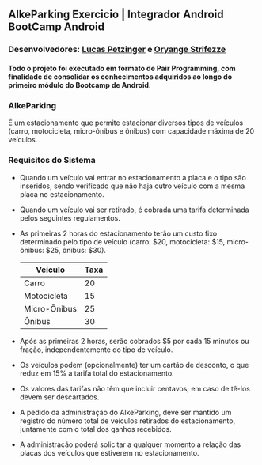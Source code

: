 ## AlkeParking Exercicio | Integrador Android BootCamp Android
### Desenvolvedores: [Lucas Petzinger](https://github.com/lpetzinger) e [Oryange Strifezze](https://github.com/oryangestrifezze)
#### Todo o projeto foi executado em formato de Pair Programming, com finalidade de consolidar os conhecimentos adquiridos ao longo do primeiro módulo do Bootcamp de Android.

### AlkeParking
É um estacionamento que permite estacionar diversos tipos de veículos (carro, motocicleta, micro-ônibus e ônibus) com capacidade máxima de 20 veículos.

### Requisitos do Sistema
- Quando um veículo vai entrar no estacionamento a placa e o tipo são inseridos, sendo verificado que não haja outro veículo com a mesma placa no estacionamento.

- Quando um veículo vai ser retirado, é cobrada uma tarifa determinada pelos seguintes regulamentos.

- As primeiras 2 horas do estacionamento terão um custo fixo determinado pelo tipo de veículo (carro: $20, motocicleta: $15,
micro-ônibus: $25, ônibus: $30).
  
    Veículo   | Taxa
  --------- | ------
  Carro         | 20
  Motocicleta   | 15
  Micro-Ônibus  | 25
  Ônibus        | 30
  
- Após as primeiras 2 horas, serão cobrados $5 por cada 15 minutos ou fração, independentemente do tipo de veículo.

- Os veículos podem (opcionalmente) ter um cartão de desconto, o que reduz em 15% a tarifa total do estacionamento.

- Os valores das tarifas não têm que incluir centavos; em caso de tê-los devem ser descartados.

- A pedido da administração do AlkeParking, deve ser mantido um registro do número total de veículos retirados do estacionamento, juntamente com o total dos ganhos recebidos.

- A administração poderá solicitar a qualquer momento a relação das placas
dos veículos que estiverem no estacionamento.
  
